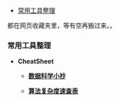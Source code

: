 
<!-- vim-markdown-toc GFM -->

- [常用工具整理](#常用工具整理)

<!-- vim-markdown-toc -->


都在网页收藏夹里，等有空再搬过来。。


### 常用工具整理

- **CheatSheet**  
  - **[数据科学小抄](https://github.com/abhat222/Data-Science--Cheat-Sheet)**

  - **[算法复杂度速查表](https://linux.cn/article-7480-1.html)**

